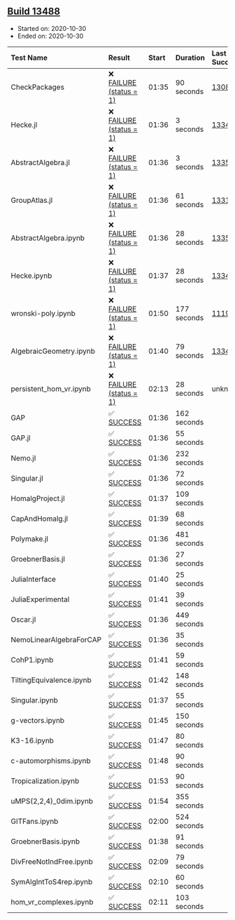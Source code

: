## [Build 13488](https://oscarci.mathematik.uni-kl.de/job/oscar/13488/)

* Started on: 2020-10-30
* Ended on: 2020-10-30

| Test Name    | Result | Start | Duration | Last Success | First Failure |
|:-------------|:-------|:------|:---------|:-------------|:--------------|
| CheckPackages | ❌ [FAILURE (status = 1)](https://oscarci.mathematik.uni-kl.de/job/oscar/13488/artifact/logs/build-13488/CheckPackages.log) | 01:35 | 90 seconds | [13085](https://oscarci.mathematik.uni-kl.de/job/oscar/13085/) | [13086](https://oscarci.mathematik.uni-kl.de/job/oscar/13086/) |
| Hecke.jl | ❌ [FAILURE (status = 1)](https://oscarci.mathematik.uni-kl.de/job/oscar/13488/artifact/logs/build-13488/Hecke.jl.log) | 01:36 | 3 seconds | [13341](https://oscarci.mathematik.uni-kl.de/job/oscar/13341/) | [13342](https://oscarci.mathematik.uni-kl.de/job/oscar/13342/) |
| AbstractAlgebra.jl | ❌ [FAILURE (status = 1)](https://oscarci.mathematik.uni-kl.de/job/oscar/13488/artifact/logs/build-13488/AbstractAlgebra.jl.log) | 01:36 | 3 seconds | [13355](https://oscarci.mathematik.uni-kl.de/job/oscar/13355/) | [13356](https://oscarci.mathematik.uni-kl.de/job/oscar/13356/) |
| GroupAtlas.jl | ❌ [FAILURE (status = 1)](https://oscarci.mathematik.uni-kl.de/job/oscar/13488/artifact/logs/build-13488/GroupAtlas.jl.log) | 01:36 | 61 seconds | [13311](https://oscarci.mathematik.uni-kl.de/job/oscar/13311/) | [13312](https://oscarci.mathematik.uni-kl.de/job/oscar/13312/) |
| AbstractAlgebra.ipynb | ❌ [FAILURE (status = 1)](https://oscarci.mathematik.uni-kl.de/job/oscar/13488/artifact/logs/build-13488/AbstractAlgebra.ipynb.log) | 01:36 | 28 seconds | [13355](https://oscarci.mathematik.uni-kl.de/job/oscar/13355/) | [13356](https://oscarci.mathematik.uni-kl.de/job/oscar/13356/) |
| Hecke.ipynb | ❌ [FAILURE (status = 1)](https://oscarci.mathematik.uni-kl.de/job/oscar/13488/artifact/logs/build-13488/Hecke.ipynb.log) | 01:37 | 28 seconds | [13341](https://oscarci.mathematik.uni-kl.de/job/oscar/13341/) | [13342](https://oscarci.mathematik.uni-kl.de/job/oscar/13342/) |
| wronski-poly.ipynb | ❌ [FAILURE (status = 1)](https://oscarci.mathematik.uni-kl.de/job/oscar/13488/artifact/logs/build-13488/wronski-poly.ipynb.log) | 01:50 | 177 seconds | [11192](https://oscarci.mathematik.uni-kl.de/job/oscar/11192/) | [11193](https://oscarci.mathematik.uni-kl.de/job/oscar/11193/) |
| AlgebraicGeometry.ipynb | ❌ [FAILURE (status = 1)](https://oscarci.mathematik.uni-kl.de/job/oscar/13488/artifact/logs/build-13488/AlgebraicGeometry.ipynb.log) | 01:40 | 79 seconds | [13341](https://oscarci.mathematik.uni-kl.de/job/oscar/13341/) | [13342](https://oscarci.mathematik.uni-kl.de/job/oscar/13342/) |
| persistent_hom_vr.ipynb | ❌ [FAILURE (status = 1)](https://oscarci.mathematik.uni-kl.de/job/oscar/13488/artifact/logs/build-13488/persistent_hom_vr.ipynb.log) | 02:13 | 28 seconds | unknown | unknown |
| GAP | ✅ [SUCCESS](https://oscarci.mathematik.uni-kl.de/job/oscar/13488/artifact/logs/build-13488/GAP.log) | 01:36 | 162 seconds |  |  |
| GAP.jl | ✅ [SUCCESS](https://oscarci.mathematik.uni-kl.de/job/oscar/13488/artifact/logs/build-13488/GAP.jl.log) | 01:36 | 55 seconds |  |  |
| Nemo.jl | ✅ [SUCCESS](https://oscarci.mathematik.uni-kl.de/job/oscar/13488/artifact/logs/build-13488/Nemo.jl.log) | 01:36 | 232 seconds |  |  |
| Singular.jl | ✅ [SUCCESS](https://oscarci.mathematik.uni-kl.de/job/oscar/13488/artifact/logs/build-13488/Singular.jl.log) | 01:36 | 72 seconds |  |  |
| HomalgProject.jl | ✅ [SUCCESS](https://oscarci.mathematik.uni-kl.de/job/oscar/13488/artifact/logs/build-13488/HomalgProject.jl.log) | 01:37 | 109 seconds |  |  |
| CapAndHomalg.jl | ✅ [SUCCESS](https://oscarci.mathematik.uni-kl.de/job/oscar/13488/artifact/logs/build-13488/CapAndHomalg.jl.log) | 01:39 | 68 seconds |  |  |
| Polymake.jl | ✅ [SUCCESS](https://oscarci.mathematik.uni-kl.de/job/oscar/13488/artifact/logs/build-13488/Polymake.jl.log) | 01:36 | 481 seconds |  |  |
| GroebnerBasis.jl | ✅ [SUCCESS](https://oscarci.mathematik.uni-kl.de/job/oscar/13488/artifact/logs/build-13488/GroebnerBasis.jl.log) | 01:36 | 27 seconds |  |  |
| JuliaInterface | ✅ [SUCCESS](https://oscarci.mathematik.uni-kl.de/job/oscar/13488/artifact/logs/build-13488/JuliaInterface.log) | 01:40 | 25 seconds |  |  |
| JuliaExperimental | ✅ [SUCCESS](https://oscarci.mathematik.uni-kl.de/job/oscar/13488/artifact/logs/build-13488/JuliaExperimental.log) | 01:41 | 39 seconds |  |  |
| Oscar.jl | ✅ [SUCCESS](https://oscarci.mathematik.uni-kl.de/job/oscar/13488/artifact/logs/build-13488/Oscar.jl.log) | 01:36 | 449 seconds |  |  |
| NemoLinearAlgebraForCAP | ✅ [SUCCESS](https://oscarci.mathematik.uni-kl.de/job/oscar/13488/artifact/logs/build-13488/NemoLinearAlgebraForCAP.log) | 01:36 | 35 seconds |  |  |
| CohP1.ipynb | ✅ [SUCCESS](https://oscarci.mathematik.uni-kl.de/job/oscar/13488/artifact/logs/build-13488/CohP1.ipynb.log) | 01:41 | 59 seconds |  |  |
| TiltingEquivalence.ipynb | ✅ [SUCCESS](https://oscarci.mathematik.uni-kl.de/job/oscar/13488/artifact/logs/build-13488/TiltingEquivalence.ipynb.log) | 01:42 | 148 seconds |  |  |
| Singular.ipynb | ✅ [SUCCESS](https://oscarci.mathematik.uni-kl.de/job/oscar/13488/artifact/logs/build-13488/Singular.ipynb.log) | 01:37 | 55 seconds |  |  |
| g-vectors.ipynb | ✅ [SUCCESS](https://oscarci.mathematik.uni-kl.de/job/oscar/13488/artifact/logs/build-13488/g-vectors.ipynb.log) | 01:45 | 150 seconds |  |  |
| K3-16.ipynb | ✅ [SUCCESS](https://oscarci.mathematik.uni-kl.de/job/oscar/13488/artifact/logs/build-13488/K3-16.ipynb.log) | 01:47 | 80 seconds |  |  |
| c-automorphisms.ipynb | ✅ [SUCCESS](https://oscarci.mathematik.uni-kl.de/job/oscar/13488/artifact/logs/build-13488/c-automorphisms.ipynb.log) | 01:48 | 90 seconds |  |  |
| Tropicalization.ipynb | ✅ [SUCCESS](https://oscarci.mathematik.uni-kl.de/job/oscar/13488/artifact/logs/build-13488/Tropicalization.ipynb.log) | 01:53 | 90 seconds |  |  |
| uMPS(2,2,4)_0dim.ipynb | ✅ [SUCCESS](https://oscarci.mathematik.uni-kl.de/job/oscar/13488/artifact/logs/build-13488/uMPS-2-2-4-_0dim.ipynb.log) | 01:54 | 355 seconds |  |  |
| GITFans.ipynb | ✅ [SUCCESS](https://oscarci.mathematik.uni-kl.de/job/oscar/13488/artifact/logs/build-13488/GITFans.ipynb.log) | 02:00 | 524 seconds |  |  |
| GroebnerBasis.ipynb | ✅ [SUCCESS](https://oscarci.mathematik.uni-kl.de/job/oscar/13488/artifact/logs/build-13488/GroebnerBasis.ipynb.log) | 01:38 | 91 seconds |  |  |
| DivFreeNotIndFree.ipynb | ✅ [SUCCESS](https://oscarci.mathematik.uni-kl.de/job/oscar/13488/artifact/logs/build-13488/DivFreeNotIndFree.ipynb.log) | 02:09 | 79 seconds |  |  |
| SymAlgIntToS4rep.ipynb | ✅ [SUCCESS](https://oscarci.mathematik.uni-kl.de/job/oscar/13488/artifact/logs/build-13488/SymAlgIntToS4rep.ipynb.log) | 02:10 | 60 seconds |  |  |
| hom_vr_complexes.ipynb | ✅ [SUCCESS](https://oscarci.mathematik.uni-kl.de/job/oscar/13488/artifact/logs/build-13488/hom_vr_complexes.ipynb.log) | 02:11 | 103 seconds |  |  |
